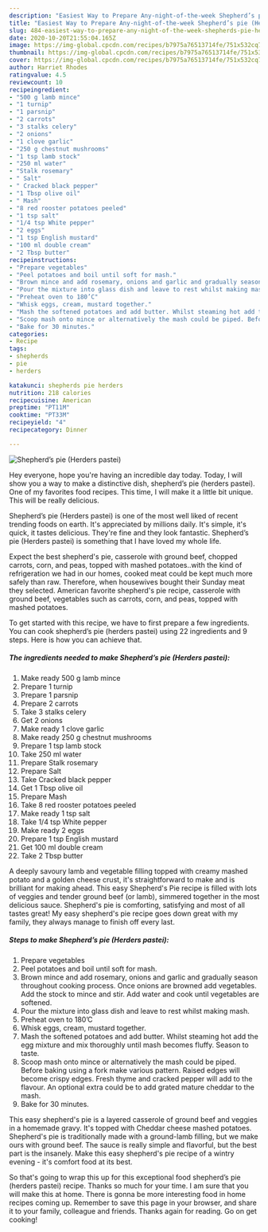 ```yaml
---
description: "Easiest Way to Prepare Any-night-of-the-week Shepherd’s pie (Herders pastei)"
title: "Easiest Way to Prepare Any-night-of-the-week Shepherd’s pie (Herders pastei)"
slug: 484-easiest-way-to-prepare-any-night-of-the-week-shepherds-pie-herders-pastei
date: 2020-10-20T21:55:04.165Z
image: https://img-global.cpcdn.com/recipes/b7975a76513714fe/751x532cq70/shepherds-pie-herders-pastei-recipe-main-photo.jpg
thumbnail: https://img-global.cpcdn.com/recipes/b7975a76513714fe/751x532cq70/shepherds-pie-herders-pastei-recipe-main-photo.jpg
cover: https://img-global.cpcdn.com/recipes/b7975a76513714fe/751x532cq70/shepherds-pie-herders-pastei-recipe-main-photo.jpg
author: Harriet Rhodes
ratingvalue: 4.5
reviewcount: 10
recipeingredient:
- "500 g lamb mince"
- "1 turnip"
- "1 parsnip"
- "2 carrots"
- "3 stalks celery"
- "2 onions"
- "1 clove garlic"
- "250 g chestnut mushrooms"
- "1 tsp lamb stock"
- "250 ml water"
- "Stalk rosemary"
- " Salt"
- " Cracked black pepper"
- "1 Tbsp olive oil"
- " Mash"
- "8 red rooster potatoes peeled"
- "1 tsp salt"
- "1/4 tsp White pepper"
- "2 eggs"
- "1 tsp English mustard"
- "100 ml double cream"
- "2 Tbsp butter"
recipeinstructions:
- "Prepare vegetables"
- "Peel potatoes and boil until soft for mash."
- "Brown mince and add rosemary, onions and garlic and gradually season throughout cooking process. Once onions are browned add vegetables. Add the stock to mince and stir. Add water and cook until vegetables are softened."
- "Pour the mixture into glass dish and leave to rest whilst making mash."
- "Preheat oven to 180’C"
- "Whisk eggs, cream, mustard together."
- "Mash the softened potatoes and add butter. Whilst steaming hot add the egg mixture and mix thoroughly until mash becomes fluffy. Season to taste."
- "Scoop mash onto mince or alternatively the mash could be piped. Before baking using a fork make various pattern. Raised edges will become crispy edges. Fresh thyme and cracked pepper will add to the flavour. An optional extra could be to add grated mature cheddar to the mash."
- "Bake for 30 minutes."
categories:
- Recipe
tags:
- shepherds
- pie
- herders

katakunci: shepherds pie herders 
nutrition: 218 calories
recipecuisine: American
preptime: "PT11M"
cooktime: "PT33M"
recipeyield: "4"
recipecategory: Dinner

---
```



![Shepherd’s pie (Herders pastei)](https://img-global.cpcdn.com/recipes/b7975a76513714fe/751x532cq70/shepherds-pie-herders-pastei-recipe-main-photo.jpg)

Hey everyone, hope you're having an incredible day today. Today, I will show you a way to make a distinctive dish, shepherd’s pie (herders pastei). One of my favorites food recipes. This time, I will make it a little bit unique. This will be really delicious.

Shepherd’s pie (Herders pastei) is one of the most well liked of recent trending foods on earth. It's appreciated by millions daily. It's simple, it's quick, it tastes delicious. They're fine and they look fantastic. Shepherd’s pie (Herders pastei) is something that I have loved my whole life.

Expect the best shepherd&#39;s pie, casserole with ground beef, chopped carrots, corn, and peas, topped with mashed potatoes..with the kind of refrigeration we had in our homes, cooked meat could be kept much more safely than raw. Therefore, when housewives bought their Sunday meat they selected. American favorite shepherd&#39;s pie recipe, casserole with ground beef, vegetables such as carrots, corn, and peas, topped with mashed potatoes.


To get started with this recipe, we have to first prepare a few ingredients. You can cook shepherd’s pie (herders pastei) using 22 ingredients and 9 steps. Here is how you can achieve that.

<!--inarticleads1-->

##### The ingredients needed to make Shepherd’s pie (Herders pastei):

1. Make ready 500 g lamb mince
1. Prepare 1 turnip
1. Prepare 1 parsnip
1. Prepare 2 carrots
1. Take 3 stalks celery
1. Get 2 onions
1. Make ready 1 clove garlic
1. Make ready 250 g chestnut mushrooms
1. Prepare 1 tsp lamb stock
1. Take 250 ml water
1. Prepare Stalk rosemary
1. Prepare  Salt
1. Take  Cracked black pepper
1. Get 1 Tbsp olive oil
1. Prepare  Mash
1. Take 8 red rooster potatoes peeled
1. Make ready 1 tsp salt
1. Take 1/4 tsp White pepper
1. Make ready 2 eggs
1. Prepare 1 tsp English mustard
1. Get 100 ml double cream
1. Take 2 Tbsp butter


A deeply savoury lamb and vegetable filling topped with creamy mashed potato and a golden cheese crust, it&#39;s straightforward to make and is brilliant for making ahead. This easy Shepherd&#39;s Pie recipe is filled with lots of veggies and tender ground beef (or lamb), simmered together in the most delicious sauce. Shepherd&#39;s pie is comforting, satisfying and most of all tastes great! My easy shepherd&#39;s pie recipe goes down great with my family, they always manage to finish off every last. 

<!--inarticleads2-->

##### Steps to make Shepherd’s pie (Herders pastei):

1. Prepare vegetables
1. Peel potatoes and boil until soft for mash.
1. Brown mince and add rosemary, onions and garlic and gradually season throughout cooking process. Once onions are browned add vegetables. Add the stock to mince and stir. Add water and cook until vegetables are softened.
1. Pour the mixture into glass dish and leave to rest whilst making mash.
1. Preheat oven to 180’C
1. Whisk eggs, cream, mustard together.
1. Mash the softened potatoes and add butter. Whilst steaming hot add the egg mixture and mix thoroughly until mash becomes fluffy. Season to taste.
1. Scoop mash onto mince or alternatively the mash could be piped. Before baking using a fork make various pattern. Raised edges will become crispy edges. Fresh thyme and cracked pepper will add to the flavour. An optional extra could be to add grated mature cheddar to the mash.
1. Bake for 30 minutes.


This easy shepherd&#39;s pie is a layered casserole of ground beef and veggies in a homemade gravy. It&#39;s topped with Cheddar cheese mashed potatoes. Shepherd&#39;s pie is traditionally made with a ground-lamb filling, but we make ours with ground beef. The sauce is really simple and flavorful, but the best part is the insanely. Make this easy shepherd&#39;s pie recipe of a wintry evening - it&#39;s comfort food at its best. 

So that's going to wrap this up for this exceptional food shepherd’s pie (herders pastei) recipe. Thanks so much for your time. I am sure that you will make this at home. There is gonna be more interesting food in home recipes coming up. Remember to save this page in your browser, and share it to your family, colleague and friends. Thanks again for reading. Go on get cooking!

